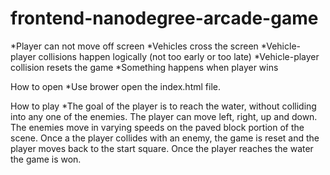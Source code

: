 frontend-nanodegree-arcade-game
===============================

*Player can not move off screen
*Vehicles cross the screen
*Vehicle-player collisions happen logically (not too early or too late)
*Vehicle-player collision resets the game
*Something happens when player wins

How to open
*Use brower open the index.html file.

How to play
*The goal of the player is to reach the water, without colliding into any one of the enemies. The player can move left, right, up and down. The enemies move in varying speeds on the paved block portion of the scene. Once a the player collides with an enemy, the game is reset and the player moves back to the start square. Once the player reaches the water the game is won.

